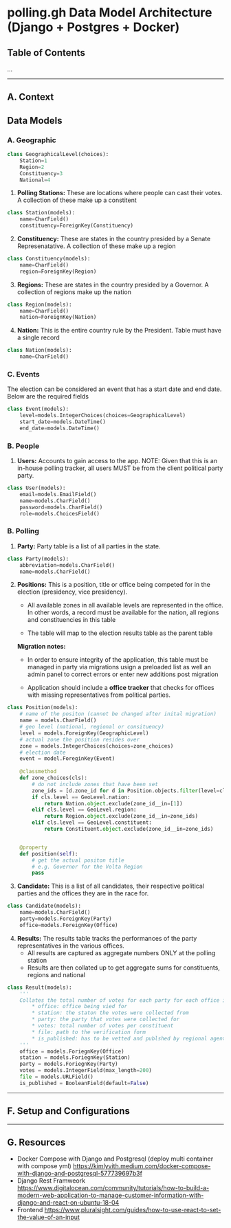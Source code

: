 # polling.gh Data Model Architecture (Django + Postgres + Docker)

## Table of Contents
...

***************************************************

## A. Context

## Data Models

### A. Geographic
```python
class GeographicalLevel(choices):
    Station=1
    Region=2
    Constituency=3
    National=4
```
1. **Polling Stations:** 
These are locations where people can cast their votes. A collection of these make up a constitent
```python
class Station(models):
    name=CharField()
    constituency=ForeignKey(Constituency)
```
2. **Constituency:** 
These are states in the country presided by a Senate Represenatative. A collection of these make up a region
```python
class Constituency(models):
    name=CharField()
    region=ForeignKey(Region)
```
3. **Regions:** 
These are states in the country presided by a Governor. A collection of regions make up the nation
```python
class Region(models):
    name=CharField()
    nation=ForeignKey(Nation)
```
4. **Nation:** 
This is the entire country rule by the President. Table must have a single record
```python
class Nation(models):
    name=CharField()
```
### C. Events
The election can be considered an event that has a start date and end date. Below are the required fields
```python
class Event(models):
    level=models.IntegerChoices(choices=GeographicalLevel)
    start_date=models.DateTime()
    end_date=models.DateTime()
```

### B. People

1. **Users:** Accounts to gain access to the app. NOTE: Given that this is an in-house polling tracker, all users MUST be from the client political party party.
```python
class User(models):
    email=models.EmailField()
    name=models.CharField()
    password=models.CharField()
    role=models.ChoicesField()
```


### B. Polling

1. **Party:** Party table is a list of all parties in the state.
```python
class Party(models):
    abbreviation=models.CharField()
    name=models.CharField()
```
2. **Positions:** This is a position, title or office being competed for in the election (presidency, vice presidency).
    
    + All available zones in all available levels are represented in the office. In other words, a record must be available for the nation, all regions and constituencies in this table
    
    + The table will map to the election results table as the parent table

    **Migration notes:**
    
    + In order to ensure integrity of the application, this table must be managed in party via migrations usign a preloaded list as well an admin panel to correct errors or enter new additions post migration
    
    + Application should include a **office tracker** that checks for offices with missing representatives from political parties.

```python
class Position(models):
    # name of the positon (cannot be changed after inital migration)
    name = models.CharField()
    # geo level (national, regional or consituency)
    level = models.ForeignKey(GeographicLevel)
    # actual zone the position resides over
    zone = models.IntegerChoices(choices=zone_choices)
    # election date
    event = model.ForeginKey(Event)
    
    @classmethod
    def zone_choices(cls):
        # do not include zones that have been set
        zone_ids = [d.zone_id for d in Position.objects.filter(level=cls.level, zone=cls.zone)]
        if cls.level == GeoLevel.nation:
            return Nation.object.exclude(zone_id__in=[1])
        elif cls.level == GeoLevel.region:
            return Region.object.exclude(zone_id__in=zone_ids)
        elif cls.level == GeoLevel.constituent:
            return Constituent.object.exclude(zone_id__in=zone_ids)


    @property
    def position(self):
        # get the actual positon title
        # e.g. Governor for the Volta Region
        pass
```

3. **Candidate:** This is a list of all candidates, their respective political parties and the offices they are in the race for.
```python
class Candidate(models):
    name=models.CharField()
    party=models.ForeignKey(Party)
    office=models.ForeignKey(Office)
```

4. **Results:** The results table tracks the performances of the party representatives in the various offices.
    + All results are captured as aggregate numbers ONLY at the polling station
    + Results are then collated up to get aggregate sums for constituents, regions and national
```python
class Result(models):
    '''
    Collates the total number of votes for each party for each office in each constituency. List of fields as follows:
        * office: office being vied for
        * station: the staton the votes were collected from
        * party: the party that votes were collected for
        * votes: total number of votes per constituent
        * file: path to the verification form
        * is_published: has to be vetted and publshed by regional agent before it can be used in results
    '''
    office = models.ForiegnKey(Office)
    station = models.ForiegnKey(Station)
    party = models.ForiegnKey(Party)
    votes = models.IntegerField(max_length=200)
    file = models.URLField()
    is_published = BooleanField(default=False)
```



***************************************************

## F. Setup and Configurations

***************************************************

## G. Resources

* Docker Compose with Django and Postgresql (deploy multi container with compose yml) https://kimlyvith.medium.com/docker-compose-with-django-and-postgresql-577739697b3f
* Django Rest Framweork https://www.digitalocean.com/community/tutorials/how-to-build-a-modern-web-application-to-manage-customer-information-with-django-and-react-on-ubuntu-18-04
* Frontend https://www.pluralsight.com/guides/how-to-use-react-to-set-the-value-of-an-input
